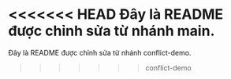 <<<<<<< HEAD
Đây là README được chỉnh sửa từ nhánh main.
=======
Đây là README được chỉnh sửa từ nhánh
conflict-demo.
>>>>>>> conflict-demo
